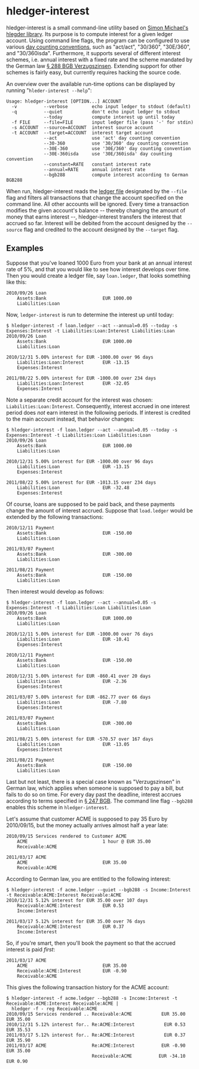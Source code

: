 hledger-interest
================

hledger-interest is a small command-line utility based on [Simon
Michael's hlegder library](http://hledger.org/). Its purpose is to
compute interest for a given ledger account. Using command line flags,
the program can be configured to use various [day counting
conventions](http://en.wikipedia.org/wiki/Day_count_convention), such as
"act/act", "30/360", "30E/360", and "30/360isda". Furthermore, it
supports several of different interest schemes, i.e. annual interest
with a fixed rate and the scheme mandated by the German law [§ 288 BGB
Verzugszinsen](http://de.wikipedia.org/wiki/Verzugszinssatz). Extending
support for other schemes is fairly easy, but currently requires hacking
the source code.

An overview over the available run-time options can be displayed by
running "`hleder-interest --help`":

    Usage: hledger-interest [OPTION...] ACCOUNT
      -v          --verbose         echo input ledger to stdout (default)
      -q          --quiet           don't echo input ledger to stdout
                  --today           compute interest up until today
      -f FILE     --file=FILE       input ledger file (pass '-' for stdin)
      -s ACCOUNT  --source=ACCOUNT  interest source account
      -t ACCOUNT  --target=ACCOUNT  interest target account
                  --act             use 'act' day counting convention
                  --30-360          use '30/360' day counting convention
                  --30E-360         use '30E/360' day counting convention
                  --30E-360isda     use '30E/360isda' day counting convention
                  --constant=RATE   constant interest rate
                  --annual=RATE     annual interest rate
                  --bgb288          compute interest according to German BGB288

When run, hledger-interest reads the [ledger
file](http://hledger.org/MANUAL.html#file-format) designated by the
`--file` flag and filters all transactions that change the account
specified on the command line. All other accounts will be ignored. Every
time a transaction modifies the given account's balance -- thereby
changing the amount of money that earns interest --, hledger-interest
transfers the interest that accrued so far. Interest will be debited
from the account designed by the `--source` flag and credited to the
account designed by the `--target` flag.

## Examples

Suppose that you've loaned 1000 Euro from your bank at an annual
interest rate of 5%, and that you would like to see how interest
develops over time. Then you would create a ledger file, say
`loan.ledger`, that looks something like this:

    2010/09/26 Loan
        Assets:Bank                     EUR 1000.00
        Liabilities:Loan

Now, `ledger-interest` is run to determine the interest up until today:

    $ hledger-interest -f loan.ledger --act --annual=0.05 --today -s Expenses:Interest -t Liabilities:Loan:Interest Liabilities:Loan
    2010/09/26 Loan
        Assets:Bank                     EUR 1000.00
        Liabilities:Loan

    2010/12/31 5.00% interest for EUR -1000.00 over 96 days
        Liabilities:Loan:Interest       EUR -13.15
        Expenses:Interest

    2011/08/22 5.00% interest for EUR -1000.00 over 234 days
        Liabilities:Loan:Interest       EUR -32.05
        Expenses:Interest

Note a separate credit account for the interest was chosen:
`Liabilities:Loan:Interest`. Consequently, interest accrued in one
interest period does *not* earn interest in the following periods. If
interest is credited to the main account instead, that behavior changes:

    $ hledger-interest -f loan.ledger --act --annual=0.05 --today -s Expenses:Interest -t Liabilities:Loan Liabilities:Loan
    2010/09/26 Loan
        Assets:Bank                     EUR 1000.00
        Liabilities:Loan

    2010/12/31 5.00% interest for EUR -1000.00 over 96 days
        Liabilities:Loan                EUR -13.15
        Expenses:Interest

    2011/08/22 5.00% interest for EUR -1013.15 over 234 days
        Liabilities:Loan                EUR -32.48
        Expenses:Interest

Of course, loans are supposed to be paid back, and these payments change
the amount of interest accrued. Suppose that `load.ledger` would be
extended by the following transactions:

    2010/12/11 Payment
        Assets:Bank                     EUR -150.00
        Liabilities:Loan

    2011/03/07 Payment
        Assets:Bank                     EUR -300.00
        Liabilities:Loan

    2011/08/21 Payment
        Assets:Bank                     EUR -150.00
        Liabilities:Loan

Then interest would develop as follows:

    $ hledger-interest -f loan.ledger --act --annual=0.05 -s Expenses:Interest -t Liabilities:Loan Liabilities:Loan
    2010/09/26 Loan
        Assets:Bank                     EUR 1000.00
        Liabilities:Loan

    2010/12/11 5.00% interest for EUR -1000.00 over 76 days
        Liabilities:Loan                EUR -10.41
        Expenses:Interest

    2010/12/11 Payment
        Assets:Bank                     EUR -150.00
        Liabilities:Loan

    2010/12/31 5.00% interest for EUR -860.41 over 20 days
        Liabilities:Loan                EUR -2.36
        Expenses:Interest

    2011/03/07 5.00% interest for EUR -862.77 over 66 days
        Liabilities:Loan                EUR -7.80
        Expenses:Interest

    2011/03/07 Payment
        Assets:Bank                     EUR -300.00
        Liabilities:Loan

    2011/08/21 5.00% interest for EUR -570.57 over 167 days
        Liabilities:Loan                EUR -13.05
        Expenses:Interest

    2011/08/21 Payment
        Assets:Bank                     EUR -150.00
        Liabilities:Loan

Last but not least, there is a special case known as "Verzugszinsen" in
German law, which applies when someone is supposed to pay a bill, but
fails to do so on time. For every day past the deadline, interest
accrues according to terms specified in [§ 247
BGB](http://www.gesetze-im-internet.de/bgb/__247.html). The command line
flag `--bgb288` enables this scheme in `hledger-interest`.

Let's assume that customer ACME is supposed to pay 35 Euro by
2010/09/15, but the money actually arrives almost half a year late:

    2010/09/15 Services rendered to Customer ACME
        ACME                            1 hour @ EUR 35.00
        Receivable:ACME

    2011/03/17 ACME
        ACME                            EUR 35.00
        Receivable:ACME

According to German law, you are entitled to the following interest:

    $ hledger-interest -f acme.ledger --quiet --bgb288 -s Income:Interest -t Receivable:ACME:Interest Receivable:ACME
    2010/12/31 5.12% interest for EUR 35.00 over 107 days
        Receivable:ACME:Interest        EUR 0.53
        Income:Interest

    2011/03/17 5.12% interest for EUR 35.00 over 76 days
        Receivable:ACME:Interest        EUR 0.37
        Income:Interest

So, if you're smart, then you'll book the payment so that the accrued
interest is paid *first*:

    2011/03/17 ACME
        ACME                            EUR 35.00
        Receivable:ACME:Interest        EUR -0.90
        Receivable:ACME

This gives the following transaction history for the ACME account:

    $ hledger-interest -f acme.ledger --bgb288 -s Income:Interest -t Receivable:ACME:Interest Receivable:ACME |
      hledger -f - reg Receivable:ACME
    2010/09/15 Services rendered .. Receivable:ACME           EUR 35.00    EUR 35.00
    2010/12/31 5.12% interest for.. Re:ACME:Interest           EUR 0.53    EUR 35.53
    2011/03/17 5.12% interest for.. Re:ACME:Interest           EUR 0.37    EUR 35.90
    2011/03/17 ACME                 Re:ACME:Interest          EUR -0.90    EUR 35.00
                                    Receivable:ACME          EUR -34.10     EUR 0.90
